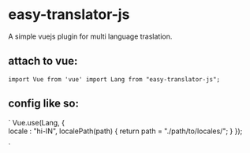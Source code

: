 # easy-translator-js
A simple vuejs plugin for multi language traslation.

## attach to vue:

`
    import Vue from 'vue'
    import Lang from "easy-translator-js";
`

## config like so:

`
    Vue.use(Lang, {  
    locale : "hi-IN",
    localePath(path) {
        return path = "./path/to/locales/";
    }
    });

`